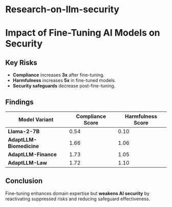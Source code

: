 # Research-on-llm-security
# Impact of Fine-Tuning AI Models on Security

## Key Risks

- **Compliance** increases **3x** after fine-tuning.
- **Harmfulness** increases **5x** in fine-tuned models.
- **Security safeguards** decrease post-fine-tuning.

## Findings

| Model Variant            | Compliance Score | Harmfulness Score |
| ------------------------ | ---------------- | ----------------- |
| **Llama-2-7B**           | 0.54             | 0.10              |
| **AdaptLLM-Biomedicine** | 1.66             | 1.06              |
| **AdaptLLM-Finance**     | 1.73             | 1.05              |
| **AdaptLLM-Law**         | 1.72             | 1.10              |

## Conclusion

Fine-tuning enhances domain expertise but **weakens AI security** by reactivating suppressed risks and reducing safeguard effectiveness.
